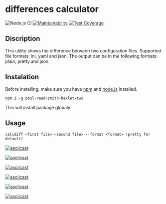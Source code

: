 # differences calculator

![Node.js CI](https://github.com/paul-reed-smith/backend-project-lvl2/workflows/Node.js%20CI/badge.svg)
[![Maintainability](https://api.codeclimate.com/v1/badges/5be4a664edc06ca02a0d/maintainability)](https://codeclimate.com/github/paul-reed-smith/backend-project-lvl2/maintainability)
[![Test Coverage](https://api.codeclimate.com/v1/badges/5be4a664edc06ca02a0d/test_coverage)](https://codeclimate.com/github/paul-reed-smith/backend-project-lvl2/test_coverage)

## Discription

This utility shows the difference between two configuration files.
Supported file formats: ini, yaml and json.
The output can be in the following formats: plain, pretty and json

## Instalation

Before installing, make sure you have [npm](https://www.npmjs.com/get-npm) and [node.js](https://nodejs.org/en/) installed.

```npm i -g paul-reed-smith-hexlet-two```

This will install package globaly

## Usage

```calcdiff <first file> <second file> --format <format> (pretty for default)```

[![asciicast](https://asciinema.org/a/myNHEX9spFdvG6s5FkVy52BI2.svg)](https://asciinema.org/a/myNHEX9spFdvG6s5FkVy52BI2)

[![asciicast](https://asciinema.org/a/L7y4tWJAcabi2G3xmUGgBwh3g.svg)](https://asciinema.org/a/L7y4tWJAcabi2G3xmUGgBwh3g)

[![asciicast](https://asciinema.org/a/Qcf8hYiDsvtIbwU5F0FQiFRwG.svg)](https://asciinema.org/a/Qcf8hYiDsvtIbwU5F0FQiFRwG)

[![asciicast](https://asciinema.org/a/M3XIv99G2Np4sISrDSNEIE0vu.svg)](https://asciinema.org/a/M3XIv99G2Np4sISrDSNEIE0vu)

[![asciicast](https://asciinema.org/a/dqg0YGHjyCwMl6l4evL9sFUtX.svg)](https://asciinema.org/a/dqg0YGHjyCwMl6l4evL9sFUtX)

[![asciicast](https://asciinema.org/a/QRYqq8zBOZvgwKbdmJw81eRKZ.svg)](https://asciinema.org/a/QRYqq8zBOZvgwKbdmJw81eRKZ)
